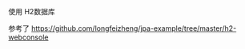
使用 H2数据库


参考了   https://github.com/longfeizheng/jpa-example/tree/master/h2-webconsole

















